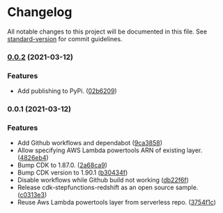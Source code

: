 # Changelog

All notable changes to this project will be documented in this file. See [standard-version](https://github.com/conventional-changelog/standard-version) for commit guidelines.

### [0.0.2](https://github.com/aws-samples/cdk-stepfunctions-redshift/compare/v0.0.1...v0.0.2) (2021-03-12)


### Features

* Add publishing to PyPi. ([02b6209](https://github.com/aws-samples/cdk-stepfunctions-redshift/commit/02b62097d0a212990561a705ead3b1bfc8031e28))

### 0.0.1 (2021-03-12)


### Features

* Add Github workflows and dependabot ([9ca3858](https://github.com/aws-samples/cdk-stepfunctions-redshift/commit/9ca3858346c738c8fee2ba343f07369cad0bc740))
* Allow specifying AWS Lambda powertools ARN of existing layer. ([4826eb4](https://github.com/aws-samples/cdk-stepfunctions-redshift/commit/4826eb46b875214541f8e72d04d9af0443e999e1))
* Bump CDK to 1.87.0. ([2a68ca9](https://github.com/aws-samples/cdk-stepfunctions-redshift/commit/2a68ca91c0bbab667271bda2ee46bc0771ba69db))
* Bump CDK version to 1.90.1 ([b30434f](https://github.com/aws-samples/cdk-stepfunctions-redshift/commit/b30434f59939879e608d0e85d55eb1111664ef3e))
* Disable workflows while Github build not working ([db22f6f](https://github.com/aws-samples/cdk-stepfunctions-redshift/commit/db22f6fef371d40eadf6cc76985fbfed81391b0b))
* Release cdk-stepfunctions-redshift as an open source sample. ([c0313e3](https://github.com/aws-samples/cdk-stepfunctions-redshift/commit/c0313e350990f0a5bbaa7c6d31cff6224330a77a))
* Reuse Aws Lambda powertools layer from serverless repo. ([3754f1c](https://github.com/aws-samples/cdk-stepfunctions-redshift/commit/3754f1c4b778db2305029dbfc36371a92571eb20))
